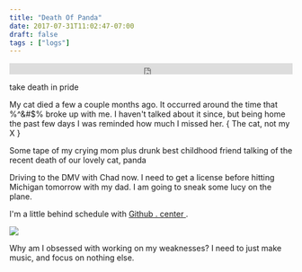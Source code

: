 ```yaml
---
title: "Death Of Panda"
date: 2017-07-31T11:02:47-07:00
draft: false
tags : ["logs"]
---
```


<iframe width="100%" height="20" scrolling="no" frameborder="no" src="https://w.soundcloud.com/player/?url=https%3A//api.soundcloud.com/tracks/335727392%3Fsecret_token%3Ds-lm2yn&amp;color=ff5500&amp;inverse=false&amp;auto_play=false&amp;show_user=true"></iframe>


take death in pride

My cat died a few a couple months ago. It occurred around the time that %^&#$% broke up with me. I haven't talked about it since, but being home the past few days I was reminded how much I missed her. { The cat, not my X }


Some
tape of my crying mom plus drunk best childhood friend talking of the recent death of our lovely cat, panda


Driving to the DMV with Chad now. I need to get a license before hitting Michigan tomorrow with my dad. I am going to sneak some lucy on the plane.

I'm a little behind schedule with [Github . center ](/posts/the-center-of-github.md).

<img src="/images/chadMike2.jpeg">

Why am I obsessed with working on my weaknesses? I need to just make music, and focus on nothing else.
